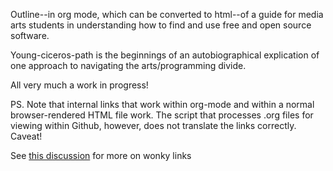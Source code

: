 Outline--in org mode, which can be converted to html--of a guide for
media arts students in understanding how to find and use free and open
source software.

Young-ciceros-path is the beginnings of an autobiographical
explication of one approach to navigating the arts/programming divide.

All very much a work in progress!

PS. Note that internal links that work within org-mode and within a normal browser-rendered HTML file work. The script that processes .org files for viewing within Github, however, does not translate the links correctly. Caveat!

See [this discussion](https://github.com/wallyqs/org-ruby/issues/11) for more on wonky links
